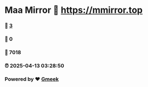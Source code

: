 # Maa Mirror :link: https://mmirror.top 
### :page_facing_up: [3](https://mmirror.top/tag.html) 
### :speech_balloon: 0 
### :hibiscus: 7018 
### :alarm_clock: 2025-04-13 03:28:50 
### Powered by :heart: [Gmeek](https://github.com/Meekdai/Gmeek)
